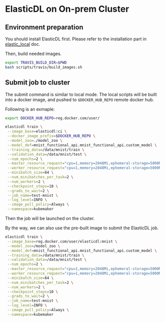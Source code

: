 # ElasticDL on On-prem Cluster

## Environment preparation

You should install ElasticDL first. Please refer to the installation part in [elastic_local](elasticdl_local.md) doc.

Then, build needed images.

```bash
export TRAVIS_BUILD_DIR=$PWD
bash scripts/travis/build_images.sh
```

## Submit job to cluster

The submit command is similar to local mode. The local scripts will be built into a docker image, and pushed to `$DOCKER_HUB_REPO` remote docker hub.

Following is an exmaple:

```bash
export DOCKER_HUB_REPO=reg.docker.com/user/
```

```bash
elasticdl train \
 --image_base=elasticdl:ci \
 --docker_image_prefix=$DOCKER_HUB_REPO \
 --model_zoo=./model_zoo \
 --model_def=mnist_functional_api.mnist_functional_api.custom_model \
 --training_data=/data/mnist/train \
 --validation_data=/data/mnist/test \
 --num_epochs=2 \
 --master_resource_request="cpu=1,memory=2048Mi,ephemeral-storage=5000Mi" \
 --worker_resource_request="cpu=1,memory=2048Mi,ephemeral-storage=5000Mi" \
 --minibatch_size=64 \
 --num_minibatches_per_task=2 \
 --num_workers=2 \
 --checkpoint_steps=10 \
 --grads_to_wait=2 \
 --job_name=test-mnist \
 --log_level=INFO \
 --image_pull_policy=Always \
 --namespace=kubemaker
```

Then the job will be launched on the cluster.

By the way, we can also use the pre-built image to submit the ElasticDL job.

```bash
elasticdl train \
 --image_base=reg.docker.com/user/elasticdl:mnist \
 --model_zoo=/model_zoo \
 --model_def=mnist_functional_api.mnist_functional_api.custom_model \
 --training_data=/data/mnist/train \
 --validation_data=/data/mnist/test \
 --num_epochs=2 \
 --master_resource_request="cpu=1,memory=2048Mi,ephemeral-storage=5000Mi" \
 --worker_resource_request="cpu=1,memory=2048Mi,ephemeral-storage=5000Mi" \
 --minibatch_size=64 \
 --num_minibatches_per_task=2 \
 --num_workers=2 \
 --checkpoint_steps=10 \
 --grads_to_wait=2 \
 --job_name=test-mnist \
 --log_level=INFO \
 --image_pull_policy=Always \
 --namespace=kubemaker
```
